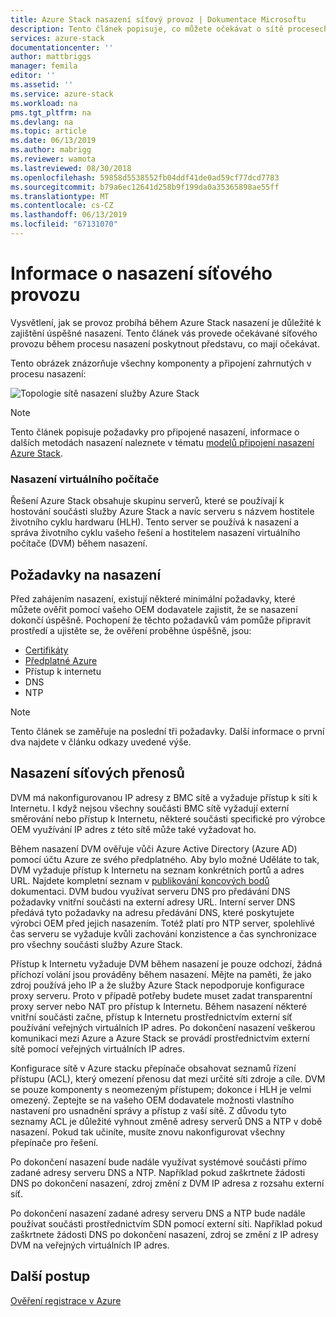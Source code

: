 ```yaml
---
title: Azure Stack nasazení síťový provoz | Dokumentace Microsoftu
description: Tento článek popisuje, co můžete očekávat o sítě procesech nasazování služby Azure Stack.
services: azure-stack
documentationcenter: ''
author: mattbriggs
manager: femila
editor: ''
ms.assetid: ''
ms.service: azure-stack
ms.workload: na
pms.tgt_pltfrm: na
ms.devlang: na
ms.topic: article
ms.date: 06/13/2019
ms.author: mabrigg
ms.reviewer: wamota
ms.lastreviewed: 08/30/2018
ms.openlocfilehash: 59858d5538552fb04ddf41de0ad59cf77dcd7783
ms.sourcegitcommit: b79a6ec12641d258b9f199da0a35365898ae55ff
ms.translationtype: MT
ms.contentlocale: cs-CZ
ms.lasthandoff: 06/13/2019
ms.locfileid: "67131070"
---
```

# <a name="about-deployment-network-traffic"></a>Informace o nasazení síťového provozu
Vysvětlení, jak se provoz probíhá během Azure Stack nasazení je důležité k zajištění úspěšné nasazení. Tento článek vás provede očekávané síťového provozu během procesu nasazení poskytnout představu, co mají očekávat.

Tento obrázek znázorňuje všechny komponenty a připojení zahrnutých v procesu nasazení:

![Topologie sítě nasazení služby Azure Stack](media/deployment-networking/figure1.png)

> [!NOTE]
> Tento článek popisuje požadavky pro připojené nasazení, informace o dalších metodách nasazení naleznete v tématu [modelů připojení nasazení Azure Stack](azure-stack-connection-models.md).

### <a name="the-deployment-vm"></a>Nasazení virtuálního počítače
Řešení Azure Stack obsahuje skupinu serverů, které se používají k hostování součásti služby Azure Stack a navíc serveru s názvem hostitele životního cyklu hardwaru (HLH). Tento server se používá k nasazení a správa životního cyklu vašeho řešení a hostitelem nasazení virtuálního počítače (DVM) během nasazení.

## <a name="deployment-requirements"></a>Požadavky na nasazení
Před zahájením nasazení, existují některé minimální požadavky, které můžete ověřit pomocí vašeho OEM dodavatele zajistit, že se nasazení dokončí úspěšně. Pochopení že těchto požadavků vám pomůže připravit prostředí a ujistěte se, že ověření proběhne úspěšně, jsou:

-   [Certifikáty](azure-stack-pki-certs.md)
-   [Předplatné Azure](https://azure.microsoft.com/free/?b=17.06)
-   Přístup k internetu
-   DNS
-   NTP

> [!NOTE]
> Tento článek se zaměřuje na poslední tři požadavky. Další informace o první dva najdete v článku odkazy uvedené výše.

## <a name="deployment-network-traffic"></a>Nasazení síťových přenosů
DVM má nakonfigurovanou IP adresy z BMC sítě a vyžaduje přístup k síti k Internetu. I když nejsou všechny součásti BMC sítě vyžadují externí směrování nebo přístup k Internetu, některé součásti specifické pro výrobce OEM využívání IP adres z této sítě může také vyžadovat ho.

Během nasazení DVM ověřuje vůči Azure Active Directory (Azure AD) pomocí účtu Azure ze svého předplatného. Aby bylo možné Uděláte to tak, DVM vyžaduje přístup k Internetu na seznam konkrétních portů a adres URL. Najdete kompletní seznam v [publikování koncových bodů](azure-stack-integrate-endpoints.md) dokumentaci. DVM budou využívat serveru DNS pro předávání DNS požadavky vnitřní součásti na externí adresy URL. Interní server DNS předává tyto požadavky na adresu předávání DNS, které poskytujete výrobci OEM před jejich nasazením. Totéž platí pro NTP server, spolehlivé čas serveru se vyžaduje kvůli zachování konzistence a čas synchronizace pro všechny součásti služby Azure Stack.

Přístup k Internetu vyžaduje DVM během nasazení je pouze odchozí, žádná příchozí volání jsou prováděny během nasazení. Mějte na paměti, že jako zdroj používá jeho IP a že služby Azure Stack nepodporuje konfigurace proxy serveru. Proto v případě potřeby budete muset zadat transparentní proxy server nebo NAT pro přístup k Internetu. Během nasazení některé vnitřní součásti začne, přístup k Internetu prostřednictvím externí síť používání veřejných virtuálních IP adres. Po dokončení nasazení veškerou komunikaci mezi Azure a Azure Stack se provádí prostřednictvím externí sítě pomocí veřejných virtuálních IP adres.

Konfigurace sítě v Azure stacku přepínače obsahovat seznamů řízení přístupu (ACL), který omezení přenosu dat mezi určité síti zdroje a cíle. DVM se pouze komponenty s neomezeným přístupem; dokonce i HLH je velmi omezený. Zeptejte se na vašeho OEM dodavatele možnosti vlastního nastavení pro usnadnění správy a přístup z vaší sítě. Z důvodu tyto seznamy ACL je důležité vyhnout změně adresy serverů DNS a NTP v době nasazení. Pokud tak učiníte, musíte znovu nakonfigurovat všechny přepínače pro řešení.

Po dokončení nasazení bude nadále využívat systémové součásti přímo zadané adresy serveru DNS a NTP. Například pokud zaškrtnete žádosti DNS po dokončení nasazení, zdroj změní z DVM IP adresa z rozsahu externí síť.

Po dokončení nasazení zadané adresy serveru DNS a NTP bude nadále používat součásti prostřednictvím SDN pomocí externí síti. Například pokud zaškrtnete žádosti DNS po dokončení nasazení, zdroj se změní z IP adresy DVM na veřejných virtuálních IP adres.

## <a name="next-steps"></a>Další postup
[Ověření registrace v Azure](azure-stack-validate-registration.md)
